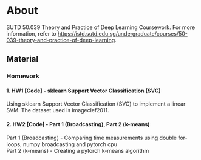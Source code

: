 # About
SUTD 50.039 Theory and Practice of Deep Learning Coursework. For more information, refer to https://istd.sutd.edu.sg/undergraduate/courses/50-039-theory-and-practice-of-deep-learning.

## Material
### Homework
#### 1. HW1 [Code] - sklearn Support Vector Classification (SVC)
Using sklearn Support Vector Classification (SVC) to implement a linear SVM. The dataset used is imageclef2011.

#### 2. HW2 [Code] - Part 1 (Broadcasting), Part 2 (k-means)
Part 1 (Broadcasting) -  Comparing time measurements using double for-loops, numpy broadcasting and pytorch cpu  
Part 2 (k-means) - Creating a pytorch k-means algorithm
